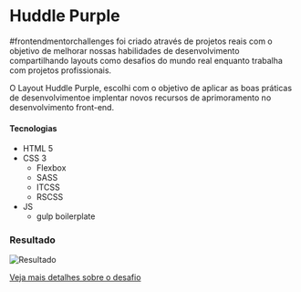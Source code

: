 # Huddle Purple

#frontendmentorchallenges foi criado  através de projetos reais com o objetivo de melhorar nossas habilidades de desenvolvimento compartilhando layouts como desafios do mundo real enquanto trabalha com projetos profissionais.

O Layout Huddle Purple, escolhi com o objetivo de aplicar as boas práticas de desenvolvimentoe  implentar novos recursos de aprimoramento no desenvolvimento front-end.

#### Tecnologias

* HTML 5
* CSS 3
  * Flexbox
  * SASS
  * ITCSS
  * RSCSS
* JS
  * gulp boilerplate
  
### Resultado

![Resultado](desafio-01/doc/preview.gif)

[Veja mais detalhes sobre o desafio](desafio-01/README.md)<br>




